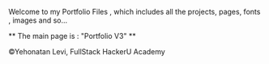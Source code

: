 Welcome to my Portfolio Files , which includes all the projects, pages, fonts , images and so...


** The main page is : "Portfolio V3" **


©Yehonatan Levi, FullStack HackerU Academy
